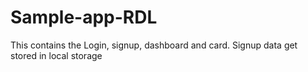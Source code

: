 # Sample-app-RDL
This contains the Login, signup, dashboard and card. Signup data get stored in local storage 
